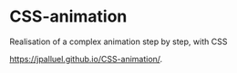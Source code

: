 # CSS-animation

Realisation of a complex animation step by step, with CSS


https://jpalluel.github.io/CSS-animation/. 
